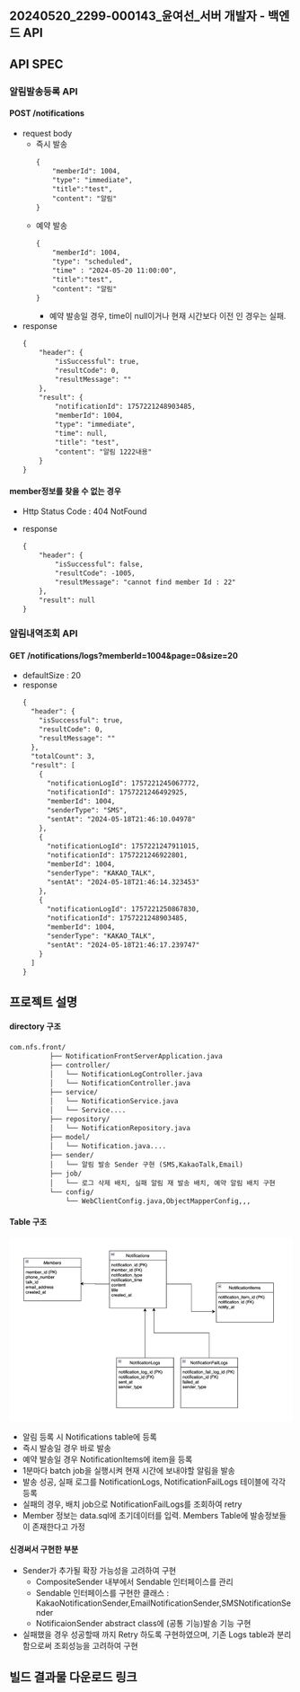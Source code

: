 ## 20240520_2299-000143_윤여선_서버 개발자 - 백엔드 API




## API SPEC
### 알림발송등록 API 
#### POST /notifications
* request body 
  * 즉시 발송 
    ```json5
    {
        "memberId": 1004,
        "type": "immediate",
        "title":"test",
        "content": "알림"
    }
    ```
  * 예약 발송
    ```json5
    {
        "memberId": 1004,
        "type": "scheduled",
        "time" : "2024-05-20 11:00:00",
        "title":"test",
        "content": "알림"
    }
    ```
    - 예약 발송일 경우, time이 null이거나 현재 시간보다 이전 인 경우는 실패.
* response
    ```json5
    {
        "header": {
            "isSuccessful": true,
            "resultCode": 0,
            "resultMessage": ""
        },
        "result": {
            "notificationId": 1757221248903485,
            "memberId": 1004,
            "type": "immediate",
            "time": null,
            "title": "test",
            "content": "알림 1222내용"
        }
    }
    ```
#### member정보를 찾을 수 없는 경우 
* Http Status Code : 404 NotFound 
* response

    ```json5
    {
        "header": {
            "isSuccessful": false,
            "resultCode": -1005,
            "resultMessage": "cannot find member Id : 22"
        },
        "result": null
    }
    ```

### 알림내역조회 API 
#### GET /notifications/logs?memberId=1004&page=0&size=20
* defaultSize : 20 
* response
    ```json5
    {
      "header": {
        "isSuccessful": true,
        "resultCode": 0,
        "resultMessage": ""
      },
      "totalCount": 3,
      "result": [
        {
          "notificationLogId": 1757221245067772,
          "notificationId": 1757221246492925,
          "memberId": 1004,
          "senderType": "SMS",
          "sentAt": "2024-05-18T21:46:10.04978"
        },
        {
          "notificationLogId": 1757221247911015,
          "notificationId": 1757221246922801,
          "memberId": 1004,
          "senderType": "KAKAO_TALK",
          "sentAt": "2024-05-18T21:46:14.323453"
        },
        {
          "notificationLogId": 1757221250867830,
          "notificationId": 1757221248903485,
          "memberId": 1004,
          "senderType": "KAKAO_TALK",
          "sentAt": "2024-05-18T21:46:17.239747"
        }
      ]
    }
    ```

## 프로젝트 설명
#### directory 구조
```
com.nfs.front/
          ├── NotificationFrontServerApplication.java
          ├── controller/
          │   └── NotificationLogController.java
          │   └── NotificationController.java  
          ├── service/
          │   └── NotificationService.java
          │   └── Service....
          ├── repository/
          │   └── NotificationRepository.java
          ├── model/
          │   └── Notification.java....
          ├── sender/
          │   └── 알림 발송 Sender 구현 (SMS,KakaoTalk,Email)
          ├── job/
          │   └── 로그 삭제 배치, 실패 알림 재 발송 배치, 예약 알림 배치 구현 
          └── config/
              └── WebClientConfig.java,ObjectMapperConfig,,,
```

#### Table 구조 
![img_1.png](img_1.png)

* 알림 등록 시 Notifications table에 등록
* 즉시 발송일 경우 바로 발송
* 예약 발송일 경우 NotificationItems에 item을 등록
* 1분마다 batch job을 실행시켜 현재 시간에 보내야할 알림을 발송
* 발송 성공, 실패 로그를 NotificationLogs, NotificationFailLogs 테이블에 각각 등록
* 실패의 경우, 배치 job으로 NotificationFailLogs를 조회하여 retry
* Member 정보는 data.sql에 초기데이터를 입력. Members Table에 발송정보들이 존재한다고 가정

#### 신경써서 구현한 부분
* Sender가 추가될 확장 가능성을 고려하여 구현
  * CompositeSender 내부에서 Sendable 인터페이스를 관리
  * Sendable 인터페이스를 구현한 클래스 : KakaoNotificationSender,EmailNotificationSender,SMSNotificationSender
  * NotificaionSender abstract class에 (공통 기능)발송 기능 구현
* 실패했을 경우 성공할때 까지 Retry 하도록 구현하였으며, 기존 Logs table과 분리함으로써 조회성능을 고려하여 구현

## 빌드 결과물 다운로드 링크 
